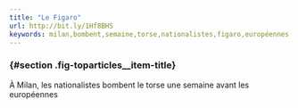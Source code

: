 ```yaml
---
title: "Le Figaro"
url: http://bit.ly/1Hf8BHS
keywords: milan,bombent,semaine,torse,nationalistes,figaro,européennes
---
```

###  {#section .fig-toparticles__item-title}

À Milan, les nationalistes bombent le torse une semaine avant les européennes
